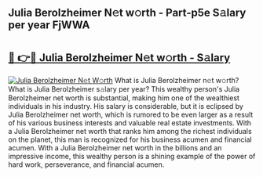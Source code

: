 ## Julia Berolzheimer N𝚎t w𝚘rth - Part-p5e S𝚊lary per year FjWWA

# <h2><a href="http://gc4fxq.nevu.top/?p=Julia+Berolzheimer">🔗 👉🔴 Julia Berolzheimer N𝚎t w𝚘rth - S𝚊lary</a></h2>

[![Julia Berolzheimer N𝚎t W𝚘rth](https://i.imgur.com/Oavwk0R.jpeg)](http://gc4fxq.nevu.top/?p=Julia+Berolzheimer)
What is Julia Berolzheimer n𝚎t w𝚘rth? What is Julia Berolzheimer s𝚊lary per year?
This wealthy person's Julia Berolzheimer net worth is substantial, making him one of the wealthiest individuals in his industry. His salary is considerable, but it is eclipsed by Julia Berolzheimer net worth, which is rumored to be even larger as a result of his various business interests and valuable real estate investments. With a Julia Berolzheimer net worth that ranks him among the richest individuals on the planet, this man is recognized for his business acumen and financial acumen. With a Julia Berolzheimer net worth in the billions and an impressive income, this wealthy person is a shining example of the power of hard work, perseverance, and financial acumen.
